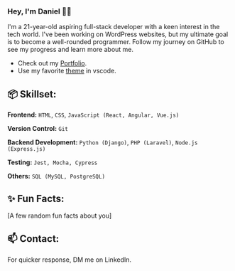 ### Hey, I'm Daniel 👋🏼

I'm a 21-year-old aspiring full-stack developer with a keen interest in the tech world. I've been working on WordPress websites, but my ultimate goal is to become a well-rounded programmer. Follow my journey on GitHub to see my progress and learn more about me.

- Check out my [Portfolio](https://daniel-webportfolio.hu).
- Use my favorite [theme](https://marketplace.visualstudio.com/items?itemName=DesignCourse.designcourse) in vscode.

## 📦 Skillset:

**Frontend:** `HTML`, `CSS`, `JavaScript (React, Angular, Vue.js)`

**Version Control:** `Git`

**Backend Development:** `Python (Django)`, `PHP (Laravel)`, `Node.js (Express.js)`

**Testing:** `Jest, Mocha, Cypress`

**Others:** `SQL (MySQL, PostgreSQL)`


## ✨ Fun Facts:
[A few random fun facts about you]

## 📫 Contact:
For quicker response, DM me on LinkedIn.
